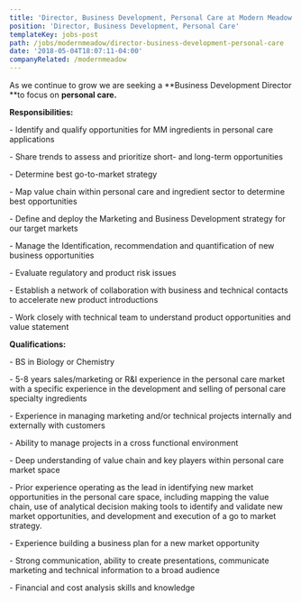 ```yaml
---
title: 'Director, Business Development, Personal Care at Modern Meadow'
position: 'Director, Business Development, Personal Care'
templateKey: jobs-post
path: /jobs/modernmeadow/director-business-development-personal-care
date: '2018-05-04T18:07:11-04:00'
companyRelated: /modernmeadow
---
```

As we continue to grow we are seeking a **Business Development Director **to focus on **personal care.**

**Responsibilities:**

\- Identify and qualify opportunities for MM ingredients in personal care applications

\- Share trends to assess and prioritize short- and long-term opportunities

\- Determine best go-to-market strategy

\- Map value chain within personal care and ingredient sector to determine best opportunities

\- Define and deploy the Marketing and Business Development strategy for our target markets

\- Manage the Identification, recommendation and quantification of new business opportunities

\- Evaluate regulatory and product risk issues

\- Establish a network of collaboration with business and technical contacts to accelerate new product introductions

\- Work closely with technical team to understand product opportunities and value statement



**Qualifications:**

\- BS in Biology or Chemistry  

\- 5-8 years sales/marketing or R&I experience in the personal care market with a specific experience in the development and selling of personal care specialty ingredients

\- Experience in managing marketing and/or technical projects internally and externally with customers

\- Ability to manage projects in a cross functional environment

\- Deep understanding of value chain and key players within personal care market space

\- Prior experience operating as the lead in identifying new market opportunities in the personal care space, including mapping the value chain, use of analytical decision making tools to identify and validate new market opportunities, and development and execution of a go to market strategy.

\- Experience building a business plan for a new market opportunity

\- Strong communication, ability to create presentations, communicate marketing and technical information to a broad audience

\- Financial and cost analysis skills and knowledge
